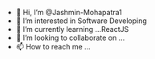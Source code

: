 - 👋 Hi, I’m @Jashmin-Mohapatra1
- 👀 I’m interested in Software Developing
- 🌱 I’m currently learning ...ReactJS
- 💞️ I’m looking to collaborate on ...
- 📫 How to reach me ...

<!---
Jashmin-Mohapatra1/Jashmin-Mohapatra1 is a ✨ special ✨ repository because its `README.md` (this file) appears on your GitHub profile.
You can click the Preview link to take a look at your changes.
--->
